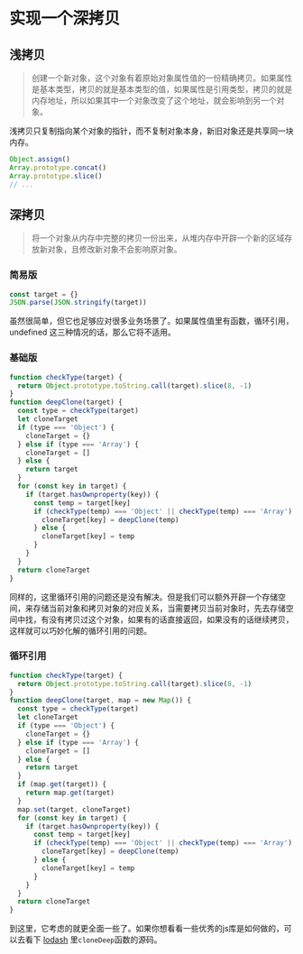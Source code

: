 # 实现一个深拷贝

## 浅拷贝

> 创建一个新对象，这个对象有着原始对象属性值的一份精确拷贝。如果属性是基本类型，拷贝的就是基本类型的值，如果属性是引用类型，拷贝的就是内存地址，所以如果其中一个对象改变了这个地址，就会影响到另一个对象。

浅拷贝只复制指向某个对象的指针，而不复制对象本身，新旧对象还是共享同一块内存。

```js
Object.assign()
Array.prototype.concat()
Array.prototype.slice()
// ...
```

## 深拷贝

> 将一个对象从内存中完整的拷贝一份出来，从堆内存中开辟一个新的区域存放新对象，且修改新对象不会影响原对象。

### 简易版

```js
const target = {}
JSON.parse(JSON.stringify(target))
```

虽然很简单，但它也足够应对很多业务场景了。如果属性值里有函数，循环引用，undefined 这三种情况的话，那么它将不适用。

### 基础版

```js
function checkType(target) {
  return Object.prototype.toString.call(target).slice(8, -1)
}
function deepClone(target) {
  const type = checkType(target)
  let cloneTarget
  if (type === 'Object') {
    cloneTarget = {}
  } else if (type === 'Array') {
    cloneTarget = []
  } else {
    return target
  }
  for (const key in target) {
    if (target.hasOwnproperty(key)) {
      const temp = target[key]
      if (checkType(temp) === 'Object' || checkType(temp) === 'Array') {
        cloneTarget[key] = deepClone(temp)
      } else {
        cloneTarget[key] = temp
      }
    }
  }
  return cloneTarget
}
```

同样的，这里循环引用的问题还是没有解决。但是我们可以额外开辟一个存储空间，来存储当前对象和拷贝对象的对应关系，当需要拷贝当前对象时，先去存储空间中找，有没有拷贝过这个对象，如果有的话直接返回，如果没有的话继续拷贝，这样就可以巧妙化解的循环引用的问题。

### 循环引用

```js
function checkType(target) {
  return Object.prototype.toString.call(target).slice(8, -1)
}
function deepClone(target, map = new Map()) {
  const type = checkType(target)
  let cloneTarget
  if (type === 'Object') {
    cloneTarget = {}
  } else if (type === 'Array') {
    cloneTarget = []
  } else {
    return target
  }
  if (map.get(target)) {
    return map.get(target)
  }
  map.set(target, cloneTarget)
  for (const key in target) {
    if (target.hasOwnproperty(key)) {
      const temp = target[key]
      if (checkType(temp) === 'Object' || checkType(temp) === 'Array') {
        cloneTarget[key] = deepClone(temp)
      } else {
        cloneTarget[key] = temp
      }
    }
  }
  return cloneTarget
}
```

到这里，它考虑的就更全面一些了。如果你想看看一些优秀的js库是如何做的，可以去看下 [lodash](https://lodash.com/docs/4.17.11#cloneDeep) 里`cloneDeep`函数的源码。

